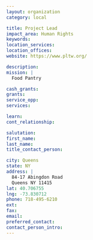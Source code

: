 ```yaml
---
layout: organization
category: local

title: Project Lead
impact_area: Human Rights
keywords: 
location_services: 
location_offices: 
website: https://www.pltw.org/

description: 
mission: |
  Food Pantry

cash_grants: 
grants: 
service_opp: 
services: 

learn: 
cont_relationship: 

salutation: 
first_name: 
last_name: 
title_contact_person: 

city: Queens
state: NY
address: |
  84-17 Abingdon Road     
  Queens NY 11415
lat: 40.706755
lng: -73.830712
phone: 718-495-6210
ext: 
fax: 
email: 
preferred_contact: 
contact_person_intro: 
---
```

